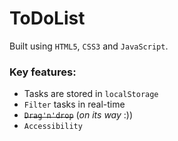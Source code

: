 # ToDoList
Built using `HTML5`, `CSS3` and `JavaScript`.

### Key features:
* Tasks are stored in `localStorage`
* `Filter` tasks in real-time
* ~~`Drag'n'drop`~~ (_on its way_ :))
* `Accessibility`